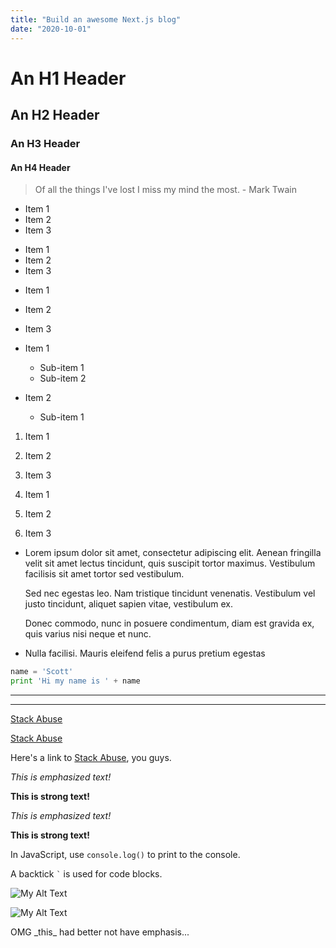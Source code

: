 ```yaml
---
title: "Build an awesome Next.js blog"
date: "2020-10-01"
---
```


# An H1 Header
## An H2 Header
### An H3 Header
#### An H4 Header

> Of all the things I've lost 
> I miss my mind the most. - Mark Twain

* Item 1
* Item 2
* Item 3

+ Item 1
+ Item 2
+ Item 3

- Item 1
- Item 2
- Item 3

- Item 1
  - Sub-item 1
  - Sub-item 2
- Item 2
  - Sub-item 1

1. Item 1
2. Item 2
3. Item 3

45. Item 1
0. Item 2
910. Item 3

* Lorem ipsum dolor sit amet, consectetur adipiscing elit. Aenean fringilla velit sit amet lectus tincidunt, quis suscipit tortor maximus. Vestibulum facilisis sit amet tortor sed vestibulum.

  Sed nec egestas leo. Nam tristique tincidunt venenatis. Vestibulum vel justo tincidunt, aliquet sapien vitae, vestibulum ex.

  Donec commodo, nunc in posuere condimentum, diam est gravida ex, quis varius nisi neque et nunc.
* Nulla facilisi. Mauris eleifend felis a purus pretium egestas

```python
name = 'Scott'
print 'Hi my name is ' + name
```

* * * * *

- - - - - - - -

[Stack Abuse](http://stackabuse.com)

[Stack Abuse](http://stackabuse.com "Stack Abuse Title")

Here's a link to [Stack Abuse][SA], you guys.

[SA]: http://stackabuse.com "Stack Abuse Link Title"

_This is emphasized text!_

__This is strong text!__

*This is emphasized text!*

**This is strong text!**

In JavaScript, use `console.log()` to print to the console.

A backtick `` ` `` is used for code blocks.


![My Alt Text](/images/return-void-background.png "My Optional Title Text")

![My Alt Text][id]

[id]: /images/return-void-background.png "My Optional Title Text"

OMG \_this\_ had better not have emphasis...
